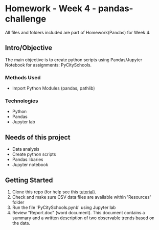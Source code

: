 # Homework - Week 4 - pandas-challenge
All files and folders included are part of Homework(Pandas) for Week 4.


## Intro/Objective
The main objective is to create python scripts using Pandas/Jupyter Notebook for assignments: PyCitySchools. 

### Methods Used
* Import Python Modules (pandas, pathlib)

### Technologies
* Python
* Pandas
* Jupyter lab

## Needs of this project
- Data analysis
- Create python scripts
- Pandas libaries
- Jupyter notebook

## Getting Started
1. Clone this repo (for help see this [tutorial](https://help.github.com/articles/cloning-a-repository/)).
2. Check and make sure CSV data files are available within 'Resources' folder
3. Run the file 'PyCitySchools.pynb' using Jupyter lab
4. Review "Report.doc" (word document). This document contains a summary and a written description of two observable trends based on the data.